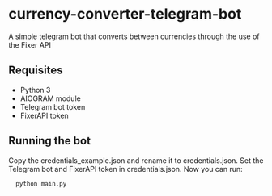 # currency-converter-telegram-bot

A simple telegram bot that converts between currencies through the use of the Fixer API

## Requisites

- Python 3
- AIOGRAM module
- Telegram bot token
- FixerAPI token

## Running the bot

Copy the credentials_example.json and rename it to credentials.json. Set the Telegram bot and FixerAPI token in credentials.json. Now you can run:

```python
  python main.py
```
